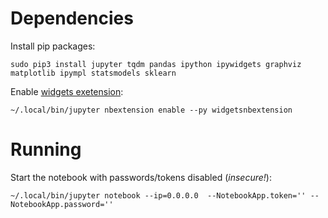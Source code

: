 # Dependencies

Install pip packages:

    sudo pip3 install jupyter tqdm pandas ipython ipywidgets graphviz matplotlib ipympl statsmodels sklearn

Enable [widgets exetension](https://ipywidgets.readthedocs.io/en/stable/user_install.html):

    ~/.local/bin/jupyter nbextension enable --py widgetsnbextension

# Running

Start the notebook with passwords/tokens disabled (*insecure!*):

    ~/.local/bin/jupyter notebook --ip=0.0.0.0  --NotebookApp.token='' --NotebookApp.password=''
